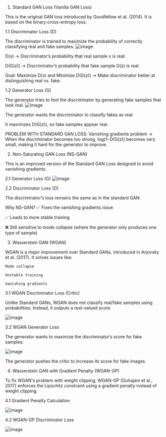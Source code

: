 1. Standard GAN Loss (Vanilla GAN Loss)

This is the original GAN loss introduced by Goodfellow et al. (2014). It is based on the binary cross-entropy loss.

1.1 Discriminator Loss (D)

The discriminator is trained to maximize the probability of correctly classifying real and fake samples.
![image](https://github.com/user-attachments/assets/964389da-2fec-44b7-b778-75519cacfb6f)

D(x) → Discriminator’s probability that real sample x is real.

D(G(z)) → Discriminator’s probability that fake sample G(z) is real.

Goal: Maximize D(x) and Minimize D(G(z)) → Make discriminator better at distinguishing real vs. fake.



1.2 Generator Loss (G)

The generator tries to fool the discriminator by generating fake samples that look real.
![image](https://github.com/user-attachments/assets/f4a3b593-4dcb-4d7d-af79-00eccef3dd27)

The generator wants the discriminator to classify fakes as real.

It maximizes D(G(z)), so fake samples appear real.

PROBLEM WITH STANDARD GAN LOSS:
Vanishing gradients problem → When the discriminator becomes too strong, log⁡(1−D(G(z)) becomes very small, making it hard for the generator to improve.



2. Non-Saturating GAN Loss (NS-GAN)

This is an improved version of the Standard GAN Loss designed to avoid vanishing gradients.


2.1 Generator Loss (G)
![image](https://github.com/user-attachments/assets/615d7186-7125-4ad4-acef-0e2a7daf6e2c)

2.2 Discriminator Loss (D)

The discriminator’s loss remains the same as in the standard GAN.

Why NS-GAN? ✅ Fixes the vanishing gradients issue

✅ Leads to more stable training

❌ Still sensitive to mode collapse (where the generator only produces one type of sample)



3. Wasserstein GAN (WGAN)

WGAN is a major improvement over Standard GANs, introduced in Arjovsky et al. (2017). It solves issues like:

    Mode collapse

    Unstable training

    Vanishing gradients

3.1 WGAN Discriminator Loss (Critic)

Unlike Standard GANs, WGAN does not classify real/fake samples using probabilities. Instead, it outputs a real-valued score.

![image](https://github.com/user-attachments/assets/e16d541e-10c7-4292-bfc9-aeb058bc5bc6)

3.2 WGAN Generator Loss

The generator wants to maximize the discriminator’s score for fake samples:

![image](https://github.com/user-attachments/assets/feafe377-120b-44e0-9a07-474a556bdc4a)

The generator pushes the critic to increase its score for fake images.

4. Wasserstein GAN with Gradient Penalty (WGAN-GP)

To fix WGAN's problem with weight clipping, WGAN-GP (Gulrajani et al., 2017) enforces the Lipschitz constraint using a gradient penalty instead of weight clipping.

4.1 Gradient Penalty Calculation

![image](https://github.com/user-attachments/assets/7554314d-c5b6-4d61-b939-67d3b94cd7d7)

4.2 WGAN-GP Discriminator Loss

![image](https://github.com/user-attachments/assets/bad3843b-dfde-4c2c-b4e9-35dda3e35664)

